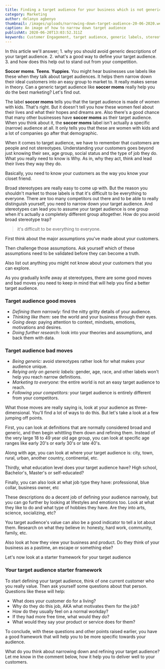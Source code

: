 ```yaml
---
title: Finding a target audience for your business which is not generic
category: Marketing
author: delanyo agbenyo
thumbnail: /images/uploads/narrowing-down-target-audience-20-06-2020.webp
caption: An image of how to narrow down target audience
publishAt: 2020-06-20T13:03:52.311Z
keywords: Customer Engagement, target audience, generic labels, stereotypes
---
```


In this article we'll answer; 1. why you should avoid generic
descriptions of your target audience. 2. what's a good way to define your
target audience. 3. and how does this help out to stand out from your
competition.

**Soccer moms**. **Teens**. **Yuppies**. You might hear businesses use labels like these when they talk about target audiences. It helps them narrow down their ideal customers into an easy group to market to. It really makes sense in theory. Can a generic target audience like **soccer moms** really help you do the best marketing? Let's find out.

The label **soccer moms** tells you that the target audience is made of women with kids. That's right. But it doesn't tell you how these women feel about their lives and what their hopes and dreams are. Also there's a good chance that many other businesses have **soccer moms** as their target audience. When you think about it, the **soccer moms** label isn't actually a specific (narrow) audience at all. It only tells you that these are women with kids and a lot of companies go after that demographic.

When it comes to target audience, we have to remember that customers are people and not stereotypes. Understanding your customers goes beyond just knowing their sex, age group, social status and the type of job they do. What you really need to know is Why. As in, why they act, think and lead their lives they way they do.

Basically, you need to know your customers as the way you know your closet friend.

Broad stereotypes are really easy to come up with. But the reason you shouldn't market to those labels is that it's difficult to be everything to everyone. There are too many competitors out there and to be able to really distinguish yourself, you need to narrow down your target audience. And stereotypes can lead you to assume your target audience is one group when it's actually a completely different group altogether. How do you avoid broad stereotype trap?

> it's difficult to be everything to everyone.

First think about the major assumptions you've made about your customers.

Then challenge those assumptions. Ask yourself which of these assumptions need to be validated before they can become a truth.

Also list out anything you might not know about your customers that you can explore.

As you gradually knife away at stereotypes, there are some good moves and bad moves you need to keep in mind that will help you find a better target audience.

### Target audience good moves

- _Defining them narrowly:_ find the nitty gritty details of your audience.
- _Thinking like them:_ see the world and your business through their eyes.
- _Going deep:_ paying attention to context, mindsets, emotions, motivations and desires.
- _Doing further research:_ look into your theories and assumptions, and back them with data.

### Target audience bad moves

- _Being generic:_ avoid stereotypes rather look for what makes your audience unique.
- _Relying only on generic labels:_ gender, age, race, and other labels won't help you reach narrow definitions.
- _Marketing to everyone:_ the entire world is not an easy target audience to reach.
- _Following your competitors:_ your target audience is entirely different from your competitors.

What those moves are really saying is, look at your audience as three-dimensional. You'll find a lot of ways to do this. But let's take a look at a few jumping off points.

First, you can look at definitions that are normally considered broad and generic, and then begin whittling them down and refining them. Instead of the very large 18 to 49 year old age group, you can look at specific age ranges like early 20's or early 30's or late 40's.

Along with age, you can look at where your target audience is: city, town, rural, urban, another country, continental, etc.

Thirdly, what education level does your target audience have? High school, Bachelor's, Master's or self-educated?

Finally, you can also look at what job type they have: professional, blue collar, business owner, etc

These descriptions do a decent job of defining your audience narrowly, but you can go further by looking at lifestyles and emotions too. Look at what they like to do and what type of hobbies they have. Are they into arts, science, socializing, etc?

You target audience's value can also be a good indicator to tell a lot about them. Research on what they believe in: honesty, hard work, community, family, etc.

Also look at how they view your business and product. Do they think of your business as a pastime, an escape or something else?

Let's now look at a starter framework for your target audience

### Your target audience starter framework

To start defining your target audience, think of one current customer who you really value. Then ask yourself some questions about that person. Questions like these will help:

- What does your customer do for a living?
- Why do they do this job, AKA what motivates them for the job?
- How do they usually feel on a normal workday?
- If they had more free time, what would they do?
- What would they say your product or service does for them?

To conclude, with these questions and other points raised earlier, you have a good framework that will help you to be more specific towards your audience.

What do you think about narrowing down and refining your target audience? Let me know in the comment below, how it help you to deliver well to your customers.
